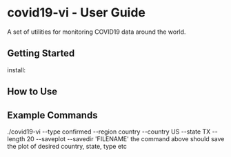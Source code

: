 # covid19-vi - User Guide
A set of utilities for monitoring COVID19 data around the world.

## Getting Started
install:

## How to Use

## Example Commands
./covid19-vi --type confirmed --region country --country US --state TX --length 20 --saveplot --savedir 'FILENAME'
the command above should save the plot of desired country, state, type etc